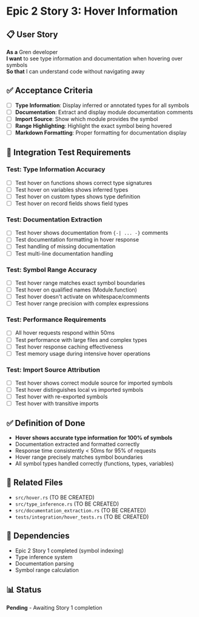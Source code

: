 # Epic 2 Story 3: Hover Information

## 📋 User Story
**As a** Gren developer  
**I want** to see type information and documentation when hovering over symbols  
**So that** I can understand code without navigating away

## ✅ Acceptance Criteria
- [ ] **Type Information**: Display inferred or annotated types for all symbols
- [ ] **Documentation**: Extract and display module documentation comments
- [ ] **Import Source**: Show which module provides the symbol
- [ ] **Range Highlighting**: Highlight the exact symbol being hovered
- [ ] **Markdown Formatting**: Proper formatting for documentation display

## 🧪 Integration Test Requirements

### Test: Type Information Accuracy
- [ ] Test hover on functions shows correct type signatures
- [ ] Test hover on variables shows inferred types
- [ ] Test hover on custom types shows type definition
- [ ] Test hover on record fields shows field types

### Test: Documentation Extraction
- [ ] Test hover shows documentation from `{-| ... -}` comments
- [ ] Test documentation formatting in hover response
- [ ] Test handling of missing documentation
- [ ] Test multi-line documentation handling

### Test: Symbol Range Accuracy
- [ ] Test hover range matches exact symbol boundaries
- [ ] Test hover on qualified names (Module.function)
- [ ] Test hover doesn't activate on whitespace/comments
- [ ] Test hover range precision with complex expressions

### Test: Performance Requirements
- [ ] All hover requests respond within 50ms
- [ ] Test performance with large files and complex types
- [ ] Test hover response caching effectiveness
- [ ] Test memory usage during intensive hover operations

### Test: Import Source Attribution
- [ ] Test hover shows correct module source for imported symbols
- [ ] Test hover distinguishes local vs imported symbols
- [ ] Test hover with re-exported symbols
- [ ] Test hover with transitive imports

## ✅ Definition of Done
- **Hover shows accurate type information for 100% of symbols**
- Documentation extracted and formatted correctly
- Response time consistently < 50ms for 95% of requests
- Hover range precisely matches symbol boundaries
- All symbol types handled correctly (functions, types, variables)

## 📁 Related Files
- `src/hover.rs` (TO BE CREATED)
- `src/type_inference.rs` (TO BE CREATED)
- `src/documentation_extraction.rs` (TO BE CREATED)
- `tests/integration/hover_tests.rs` (TO BE CREATED)

## 🔗 Dependencies
- Epic 2 Story 1 completed (symbol indexing)
- Type inference system
- Documentation parsing
- Symbol range calculation

## 📊 Status
**Pending** - Awaiting Story 1 completion